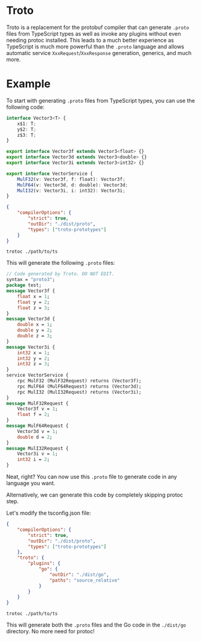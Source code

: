 # Troto

Troto is a replacement for the protobuf compiler that can generate `.proto` files from TypeScript types as well as invoke any plugins without even needing protoc installed. This leads to a much better experience as TypeScript is much more powerful than the `.proto` language and allows automatic service `XxxRequest`/`XxxResponse` generation, generics, and much more.

# Example

To start with generating `.proto` files from TypeScript types, you can use the following code:

```typescript
interface Vector3<T> {
	x$1: T;
	y$2: T;
	z$3: T;
}

export interface Vector3f extends Vector3<float> {}
export interface Vector3d extends Vector3<double> {}
export interface Vector3i extends Vector3<int32> {}

export interface VectorService {
	MulF32(v: Vector3f, f: float): Vector3f;
	MulF64(v: Vector3d, d: double): Vector3d;
	MulI32(v: Vector3i, i: int32): Vector3i;
}
```

```json
{
	"compilerOptions": {
		"strict": true,
		"outDir": "./dist/proto",
		"types": ["troto-prototypes"]
	}
}
```

```shell
trotoc ./path/to/ts
```

This will generate the following `.proto` files:

```protobuf
// Code generated by Troto. DO NOT EDIT.
syntax = "proto3";
package test;
message Vector3f {
	float x = 1;
	float y = 2;
	float z = 3;
}
message Vector3d {
	double x = 1;
	double y = 2;
	double z = 3;
}
message Vector3i {
	int32 x = 1;
	int32 y = 2;
	int32 z = 3;
}
service VectorService {
	rpc MulF32 (MulF32Request) returns (Vector3f);
	rpc MulF64 (MulF64Request) returns (Vector3d);
	rpc MulI32 (MulI32Request) returns (Vector3i);
}
message MulF32Request {
	Vector3f v = 1;
	float f = 2;
}
message MulF64Request {
	Vector3d v = 1;
	double d = 2;
}
message MulI32Request {
	Vector3i v = 1;
	int32 i = 2;
}
```

Neat, right? You can now use this `.proto` file to generate code in any language you want.

Alternatively, we can generate this code by completely skipping protoc step.

Let's modify the tsconfig.json file:

```json
{
	"compilerOptions": {
		"strict": true,
		"outDir": "./dist/proto",
		"types": ["troto-prototypes"]
	},
	"troto": {
		"plugins": {
			"go": {
				"outDir": "./dist/go",
				"paths": "source_relative"
			}
		}
	}
}
```

```shell
trotoc ./path/to/ts
```

This will generate both the `.proto` files and the Go code in the `./dist/go` directory. No more need for protoc!
